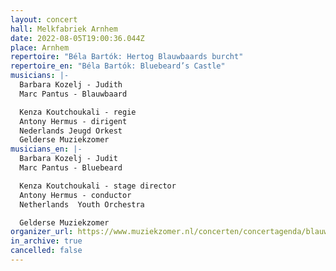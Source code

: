 ```yaml
---
layout: concert
hall: Melkfabriek Arnhem
date: 2022-08-05T19:00:36.044Z
place: Arnhem
repertoire: "Béla Bartók: Hertog Blauwbaards burcht"
repertoire_en: "Béla Bartók: Bluebeard’s Castle"
musicians: |-
  Barbara Kozelj - Judith
  Marc Pantus - Blauwbaard

  Kenza Koutchoukali - regie 
  Antony Hermus - dirigent 
  Nederlands Jeugd Orkest
  Gelderse Muziekzomer
musicians_en: |-
  Barbara Kozelj - Judit
  Marc Pantus - Bluebeard 

  Kenza Koutchoukali - stage director 
  Antony Hermus - conductor 
  Netherlands  Youth Orchestra

  Gelderse Muziekzomer
organizer_url: https://www.muziekzomer.nl/concerten/concertagenda/blauwbaards-burcht-2
in_archive: true
cancelled: false
---
```

